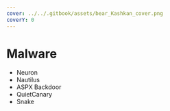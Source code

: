 ```yaml
---
cover: ../../.gitbook/assets/bear_Kashkan_cover.png
coverY: 0
---
```


# Malware

* Neuron
* Nautilus
* ASPX Backdoor
* QuietCanary
* Snake
